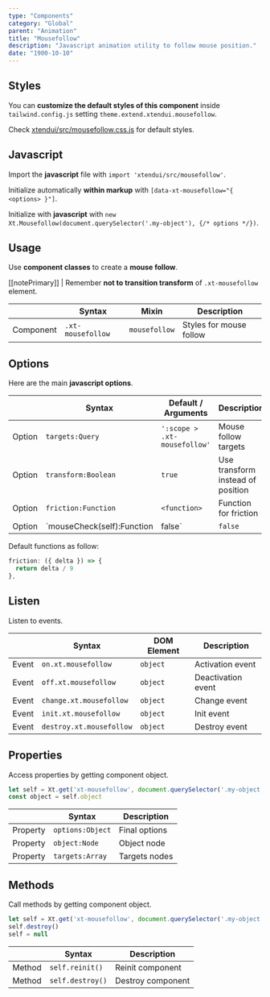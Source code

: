 ```yaml
---
type: "Components"
category: "Global"
parent: "Animation"
title: "Mousefollow"
description: "Javascript animation utility to follow mouse position."
date: "1900-10-10"
---
```


## Styles

You can **customize the default styles of this component** inside `tailwind.config.js` setting `theme.extend.xtendui.mousefollow`.

Check [xtendui/src/mousefollow.css.js](https://github.com/minimit/xtendui/blob/beta/src/mousefollow.css.js) for default styles.

## Javascript

Import the **javascript** file with `import 'xtendui/src/mousefollow'`.

Initialize automatically **within markup** with `[data-xt-mousefollow="{ <options> }"]`.

Initialize with **javascript** with `new Xt.Mousefollow(document.querySelector('.my-object'), {/* options */})`.

## Usage

Use **component classes** to create a **mouse follow**.

[[notePrimary]]
| Remember **not to transition transform** of `.xt-mousefollow` element.

<div class="xt-overflow-sub overflow-y-hidden overflow-x-scroll my-5 xt-my-auto w-full">

|                      | Syntax                          | Mixin            | Description                   |
| ----------------------- | ----------------------------------------- | -----------------------------| ----------------------------- |
| Component                  | `.xt-mousefollow`                     | `mousefollow`                | Styles for mouse follow            |

</div>

<demo>
  <demoinline src="demos/components/animation/mousefollow">
  </demoinline>
</demo>

## Options
 
Here are the main **javascript options**.

<div class="xt-overflow-sub overflow-y-hidden overflow-x-scroll my-5 xt-my-auto w-full">

|                         | Syntax                                    | Default / Arguments                       | Description                   |
| ----------------------- | ----------------------------------------- | ----------------------------- | ----------------------------- |
| Option                    | `targets:Query`                          | `':scope > .xt-mousefollow'`        | Mouse follow targets            |
| Option                    | `transform:Boolean`                          | `true`        | Use transform instead of position            |
| Option                    | `friction:Function`                          | `<function>`        | Function for friction             |
| Option                    | `mouseCheck(self):Function|false`                          | `false`        | Function called on activate/deactivate, return false to skip activation/deactivation             |

</div>

Default functions as follow:

```js
friction: ({ delta }) => {
  return delta / 9
},
```

## Listen

Listen to events.

<div class="xt-overflow-sub overflow-y-hidden overflow-x-scroll my-5 xt-my-auto w-full">

|                         | Syntax                                    | DOM Element                    | Description                   |
| ----------------------- | ----------------------------------------- | ----------------------------- | ----------------------------- |
| Event                   | `on.xt.mousefollow`       | `object` | Activation event             |
| Event                   | `off.xt.mousefollow`      | `object` | Deactivation event            |
| Event                   | `change.xt.mousefollow`       | `object` | Change event             |
| Event                   | `init.xt.mousefollow`           | `object` | Init event             |
| Event                   | `destroy.xt.mousefollow`           | `object` | Destroy event             |

</div>

## Properties

Access properties by getting component object.

```js
let self = Xt.get('xt-mousefollow', document.querySelector('.my-object'))
const object = self.object
```

<div class="xt-overflow-sub overflow-y-hidden overflow-x-scroll my-5 xt-my-auto w-full">

|                         | Syntax                                   | Description                   |
| ----------------------- | ---------------------------------------- | ----------------------------- |
| Property                   | `options:Object`       | Final options             |
| Property                   | `object:Node`       | Object node             |
| Property                   | `targets:Array`       | Targets nodes            |

</div>

## Methods

Call methods by getting component object.

```js
let self = Xt.get('xt-mousefollow', document.querySelector('.my-object'))
self.destroy()
self = null
```

<div class="xt-overflow-sub overflow-y-hidden overflow-x-scroll my-5 xt-my-auto w-full">

|                         | Syntax                                    | Description                   |
| ----------------------- | ----------------------------------------- | ----------------------------- |
| Method                  | `self.reinit()`       | Reinit component             |
| Method                  | `self.destroy()`              | Destroy component            |

</div>
